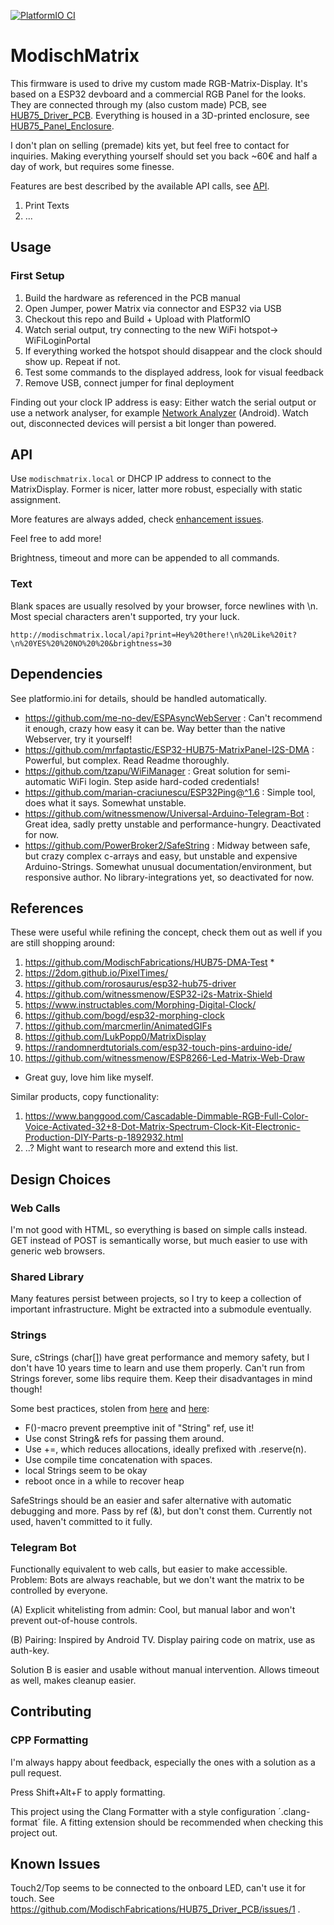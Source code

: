 [![PlatformIO CI](https://github.com/ModischFabrications/ModischMatrix/actions/workflows/pio.yml/badge.svg)](https://github.com/ModischFabrications/ModischMatrix/actions/workflows/pio.yml)

# ModischMatrix

This firmware is used to drive my custom made RGB-Matrix-Display. It's based on a ESP32 devboard and a commercial RGB Panel for the looks. 
They are connected through my (also custom made) PCB, see [HUB75_Driver_PCB](https://github.com/ModischFabrications/HUB75_Driver_PCB/). 
Everything is housed in a 3D-printed enclosure, see [HUB75_Panel_Enclosure](TODO).

I don't plan on selling (premade) kits yet, but feel free to contact for inquiries. 
Making everything yourself should set you back ~60€ and half a day of work, but requires some finesse.

Features are best described by the available API calls, see [API](#API).
1. Print Texts
2. ...


## Usage

### First Setup
1. Build the hardware as referenced in the PCB manual 
2. Open Jumper, power Matrix via connector and ESP32 via USB
2. Checkout this repo and Build + Upload with PlatformIO
3. Watch serial output, try connecting to the new WiFi hotspot-> WiFiLoginPortal
4. If everything worked the hotspot should disappear and the clock should show up. Repeat if not.
5. Test some commands to the displayed address, look for visual feedback
5. Remove USB, connect jumper for final deployment

Finding out your clock IP address is easy: Either watch the serial output or use a network analyser, for example [Network Analyzer](https://play.google.com/store/apps/details?id=net.techet.netanalyzerlite.an) (Android).
Watch out, disconnected devices will persist a bit longer than powered.

## API

Use `modischmatrix.local` or DHCP IP address to connect to the MatrixDisplay. Former is nicer, latter more robust, especially with static assignment.

More features are always added, check [enhancement issues](https://github.com/ModischFabrications/ModischMatrix/issues?q=is%3Aissue+is%3Aopen+label%3Aenhancement). 

Feel free to add more!

Brightness, timeout and more can be appended to all commands. 

### Text
Blank spaces are usually resolved by your browser, force newlines with \n. Most special characters aren't supported, try your luck.

`http://modischmatrix.local/api?print=Hey%20there!\n%20Like%20it?\n%20YES%20%20NO%20%20&brightness=30`




## Dependencies 
See platformio.ini for details, should be handled automatically.

- https://github.com/me-no-dev/ESPAsyncWebServer : Can't recommend it enough, crazy how easy it can be. Way better than the native Webserver, try it yourself!
- https://github.com/mrfaptastic/ESP32-HUB75-MatrixPanel-I2S-DMA : Powerful, but complex. Read Readme thoroughly.
- https://github.com/tzapu/WiFiManager : Great solution for semi-automatic WiFi login. Step aside hard-coded credentials!
- https://github.com/marian-craciunescu/ESP32Ping@^1.6 : Simple tool, does what it says. Somewhat unstable.
- https://github.com/witnessmenow/Universal-Arduino-Telegram-Bot : Great idea, sadly pretty unstable and performance-hungry. Deactivated for now. 
- https://github.com/PowerBroker2/SafeString : Midway between safe, but crazy complex c-arrays and easy, but unstable and expensive Arduino-Strings. Somewhat unusual documentation/environment, but responsive author. No library-integrations yet, so deactivated for now. 

## References
These were useful while refining the concept, check them out as well if you are still shopping around: 

1. https://github.com/ModischFabrications/HUB75-DMA-Test * 
2. https://2dom.github.io/PixelTimes/
2. https://github.com/rorosaurus/esp32-hub75-driver
3. https://github.com/witnessmenow/ESP32-i2s-Matrix-Shield
3. https://www.instructables.com/Morphing-Digital-Clock/
4. https://github.com/bogd/esp32-morphing-clock
5. https://github.com/marcmerlin/AnimatedGIFs
6. https://github.com/LukPopp0/MatrixDisplay
7. https://randomnerdtutorials.com/esp32-touch-pins-arduino-ide/
8. https://github.com/witnessmenow/ESP8266-Led-Matrix-Web-Draw

* Great guy, love him like myself. 

Similar products, copy functionality: 
1. https://www.banggood.com/Cascadable-Dimmable-RGB-Full-Color-Voice-Activated-32+8-Dot-Matrix-Spectrum-Clock-Kit-Electronic-Production-DIY-Parts-p-1892932.html
2. ..? Might want to research more and extend this list.


## Design Choices

### Web Calls
I'm not good with HTML, so everything is based on simple calls instead. GET instead of POST is semantically worse, but much easier to use with generic web browsers. 

### Shared Library
Many features persist between projects, so I try to keep a collection of important infrastructure. Might be extracted into a submodule eventually. 

### Strings
Sure, cStrings (char[]) have great performance and memory safety, but I don't have 10 years time to learn and use them properly. 
Can't run from Strings forever, some libs require them. Keep their disadvantages in mind though!

Some best practices, stolen from [here](https://cpp4arduino.com/2018/11/21/eight-tips-to-use-the-string-class-efficiently.html) and [here](https://www.forward.com.au/pfod/ArduinoProgramming/ArduinoStrings/index.html):
- F()-macro prevent preemptive init of "String" ref, use it!
- Use const String& refs for passing them around. 
- Use +=, which reduces allocations, ideally prefixed with .reserve(n). 
- Use compile time concatenation with spaces. 
- local Strings seem to be okay
- reboot once in a while to recover heap

SafeStrings should be an easier and safer alternative with automatic debugging and more. Pass by ref (&), but don't const them. Currently not used, haven't committed to it fully. 


### Telegram Bot
Functionally equivalent to web calls, but easier to make accessible. 
Problem: Bots are always reachable, but we don't want the matrix to be controlled by everyone. 

(A) Explicit whitelisting from admin: Cool, but manual labor and won't prevent out-of-house controls. 

(B) Pairing: Inspired by Android TV. Display pairing code on matrix, use as auth-key. 

Solution B is easier and usable without manual intervention. Allows timeout as well, makes cleanup easier. 

## Contributing
### CPP Formatting
I'm always happy about feedback, especially the ones with a solution as a pull request. 

Press Shift+Alt+F to apply formatting. 

This project using the Clang Formatter with a style configuration ´.clang-format´ file. A fitting extension should be recommended when checking this project out. 


## Known Issues
Touch2/Top seems to be connected to the onboard LED, can't use it for touch. See https://github.com/ModischFabrications/HUB75_Driver_PCB/issues/1 .
